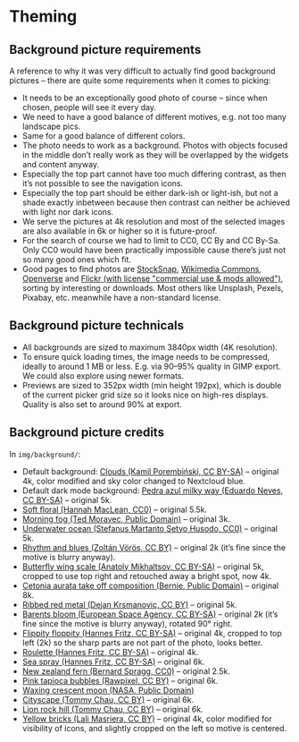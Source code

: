 <!--
  - SPDX-FileCopyrightText: 2023 Nextcloud GmbH and Nextcloud contributors
  - SPDX-License-Identifier: AGPL-3.0-or-later
-->
# Theming

## Background picture requirements

A reference to why it was very difficult to actually find good background pictures – there are quite some requirements when it comes to picking:

- It needs to be an exceptionally good photo of course – since when chosen, people will see it every day.
- We need to have a good balance of different motives, e.g. not too many landscape pics.
- Same for a good balance of different colors.
- The photo needs to work as a background. Photos with objects focused in the middle don’t really work as they will be overlapped by the widgets and content anyway.
- Especially the top part cannot have too much differing contrast, as then it’s not possible to see the navigation icons.
- Especially the top part should be either dark-ish or light-ish, but not a shade exactly inbetween because then contrast can neither be achieved with light nor dark icons.
- We serve the pictures at 4k resolution and most of the selected images are also available in 6k or higher so it is future-proof.
- For the search of course we had to limit to CC0, CC By and CC By-Sa. Only CC0 would have been practically impossible cause there’s just not so many good ones which fit.
- Good pages to find photos are [StockSnap](https://stocksnap.io), [Wikimedia Commons](https://commons.wikimedia.org), [Openverse](https://wordpress.org/openverse/) and [Flickr (with license "commercial use & mods allowed")](https://flickr.com/search/?license=4%2C5%2C9%2C10&text=Nextcloud), sorting by interesting or downloads. Most others like Unsplash, Pexels, Pixabay, etc. meanwhile have a non-standard license.


## Background picture technicals
- All backgrounds are sized to maximum 3840px width (4K resolution).
- To ensure quick loading times, the image needs to be compressed, ideally to around 1 MB or less. E.g. via 90–95% quality in GIMP export. We could also explore using newer formats.
- Previews are sized to 352px width (min height 192px), which is double of the current picker grid size so it looks nice on high-res displays. Quality is also set to around 90% at export.


## Background picture credits

In `img/background/`:

- Default background: [Clouds (Kamil Porembiński, CC BY-SA)](https://www.flickr.com/photos/paszczak000/8715851521/) – original 4k, color modified and sky color changed to Nextcloud blue.
- Default dark mode background: [Pedra azul milky way (Eduardo Neves, CC BY-SA)](https://commons.wikimedia.org/wiki/File:Pedra_Azul_Milky_Way.jpg) – original 5k.
- [Soft floral (Hannah MacLean, CC0)](https://stocksnap.io/photo/soft-floral-XOYWCCW5PA) – original 5.5k.
- [Morning fog (Ted Moravec, Public Domain)](https://flickr.com/photos/tmoravec/52392410261) – original 3k.
- [Underwater ocean (Stefanus Martanto Setyo Husodo, CC0)](https://stocksnap.io/photo/underwater-ocean-TJA9LBH4WS) – original 5k.
- [Rhythm and blues (Zoltán Vörös, CC BY)](https://flickr.com/photos/v923z/51634409289/) – original 2k (it’s fine since the motive is blurry anyway).
- [Butterfly wing scale (Anatoly Mikhaltsov, CC BY-SA)](https://commons.wikimedia.org/wiki/File:%D0%A7%D0%B5%D1%88%D1%83%D0%B9%D0%BA%D0%B8_%D0%BA%D1%80%D1%8B%D0%BB%D0%B0_%D0%B1%D0%B0%D0%B1%D0%BE%D1%87%D0%BA%D0%B8.jpg) – original 5k, cropped to use top right and retouched away a bright spot, now 4k.
- [Cetonia aurata take off composition (Bernie, Public Domain)](https://commons.wikimedia.org/wiki/File:Cetonia_aurata_take_off_composition_05172009.jpg) – original 8k.
- [Ribbed red metal (Dejan Krsmanovic, CC BY)](https://www.flickr.com/photos/dejankrsmanovic/42971456774/) – original 5k.
- [Barents bloom (European Space Agency, CC BY-SA)](https://www.esa.int/ESA_Multimedia/Images/2016/08/Barents_bloom) – original 2k (it’s fine since the motive is blurry anyway), rotated 90° right.
- [Flippity floppity (Hannes Fritz, CC BY-SA)](http://hannes.photos/flippity-floppity) – original 4k, cropped to top left (2k) so the sharp parts are not part of the photo, looks better.
- [Roulette (Hannes Fritz, CC BY-SA)](http://hannes.photos/roulette) – original 4k.
- [Sea spray (Hannes Fritz, CC BY-SA)](http://hannes.photos/sea-spray) – original 6k.
- [New zealand fern (Bernard Spragg, CC0)](https://commons.wikimedia.org/wiki/File:NZ_Fern.(Blechnum_chambersii)_(11263534936).jpg) – original 2.5k.
- [Pink tapioca bubbles (Rawpixel, CC BY)](https://www.flickr.com/photos/byrawpixel/27665140298/in/photostream/) – original 6k.
- [Waxing crescent moon (NASA, Public Domain)](https://www.nasa.gov/image-feature/a-waxing-crescent-moon)
- [Cityscape (Tommy Chau, CC BY)](https://www.flickr.com/photos/90975693@N05/16910999368) – original 6k.
- [Lion rock hill (Tommy Chau, CC BY)](https://www.flickr.com/photos/90975693@N05/17136440246) – original 6k.
- [Yellow bricks (Lali Masriera, CC BY)](https://www.flickr.com/photos/visualpanic/3982464447) – original 4k, color modified for visibility of icons, and slightly cropped on the left so motive is centered.
